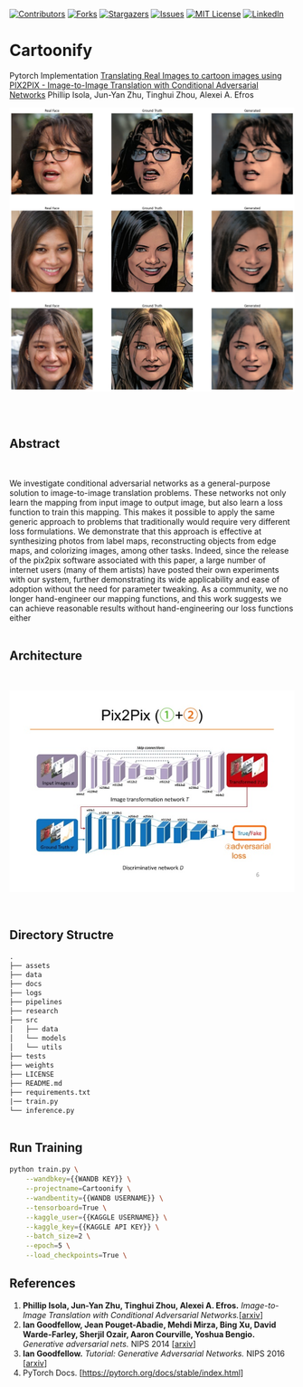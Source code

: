 
[![Contributors][contributors-shield]][contributors-url]
[![Forks][forks-shield]][forks-url]
[![Stargazers][stars-shield]][stars-url]
[![Issues][issues-shield]][issues-url]
[![MIT License][license-shield]][license-url]
[![LinkedIn][linkedin-shield]][linkedin-url]
<!-- [![image title][views-url] -->

# Cartoonify

Pytorch Implementation [Translating Real Images to cartoon images using PIX2PIX - Image-to-Image Translation with Conditional Adversarial Networks](https://arxiv.org/abs/1611.07004) Phillip Isola, Jun-Yan Zhu, Tinghui Zhou, Alexei A. Efros

<p align="center">
<img src="assets/Results.png" title="Generated " alt="Generated Data Animation">
</p>
<br>
<br>

## Abstract
<br>

We investigate conditional adversarial networks as a
general-purpose solution to image-to-image translation
problems. These networks not only learn the mapping from
input image to output image, but also learn a loss function to train this mapping. This makes it possible to apply
the same generic approach to problems that traditionally
would require very different loss formulations. We demonstrate that this approach is effective at synthesizing photos
from label maps, reconstructing objects from edge maps,
and colorizing images, among other tasks. Indeed, since the
release of the pix2pix software associated with this paper, a large number of internet users (many of them artists)
have posted their own experiments with our system, further
demonstrating its wide applicability and ease of adoption
without the need for parameter tweaking. As a community, we no longer hand-engineer our mapping functions,
and this work suggests we can achieve reasonable results
without hand-engineering our loss functions either
<br>
<br>


## Architecture
<br>
<p align="center">
<img src="assets/arch.jpeg" title="DCGAN Generator" alt="DCGAN Generator">
</p>

<br>

## Directory Structre

```
.
├── assets
├── data
├── docs
├── logs
├── pipelines
├── research
├── src
│   ├── data
│   └── models
│   └── utils
├── tests
├── weights
├── LICENSE
├── README.md
├── requirements.txt
|── train.py
└── inference.py


```

## Run Training

```sh
python train.py \
    --wandbkey={{WANDB KEY}} \
    --projectname=Cartoonify \
    --wandbentity={{WANDB USERNAME}} \
    --tensorboard=True \
    --kaggle_user={{KAGGLE USERNAME}} \
    --kaggle_key={{KAGGLE API KEY}} \
    --batch_size=2 \
    --epoch=5 \
    --load_checkpoints=True \
```


## References
1. **Phillip Isola, Jun-Yan Zhu, Tinghui Zhou, Alexei A. Efros.** *Image-to-Image Translation with Conditional Adversarial Networks.*[[arxiv](https://arxiv.org/abs/1611.07004)]
2. **Ian Goodfellow, Jean Pouget-Abadie, Mehdi Mirza, Bing Xu, David Warde-Farley, 
Sherjil Ozair, Aaron Courville, Yoshua Bengio.** *Generative adversarial nets.* NIPS 2014 [[arxiv](https://arxiv.org/abs/1406.2661)]
3. **Ian Goodfellow.** *Tutorial: Generative Adversarial Networks.* NIPS 2016 [[arxiv](https://arxiv.org/abs/1701.00160)]
5. PyTorch Docs. [https://pytorch.org/docs/stable/index.html]






<!-- MARKDOWN LINKS & IMAGES --> 
<!-- https://www.markdownguide.org/basic-syntax/#reference-style-links -->
[contributors-shield]: https://img.shields.io/github/contributors/rohitkuk/Cartoonify.svg?style=for-the-badge
[contributors-url]: https://github.com/rohitkuk/Cartoonify/graphs/contributors
[views-url]: https://github.com/rohitkuk/Cartoonify/graphs/traffic
[forks-shield]: https://img.shields.io/github/forks/rohitkuk/Cartoonify.svg?style=for-the-badge
[forks-url]: https://github.com/rohitkuk/Cartoonify/network/members
[stars-shield]: https://img.shields.io/github/stars/rohitkuk/Cartoonify.svg?style=for-the-badge
[stars-url]: https://github.com/rohitkuk/Cartoonify/stargazers
[issues-shield]: https://img.shields.io/github/issues/rohitkuk/Cartoonify.svg?style=for-the-badge
[issues-url]: https://github.com/rohitkuk/Cartoonify/issues
[license-shield]: https://img.shields.io/github/license/rohitkuk/Cartoonify.svg?style=for-the-badge
[license-url]: https://github.com/rohitkuk/Cartoonify/blob/master/LICENSE.txt
[linkedin-shield]: https://img.shields.io/badge/-LinkedIn-black.svg?style=for-the-badge&logo=linkedin&colorB=555
[linkedin-url]: https://linkedin.com/in/rohitkuk
[product-screenshot]: images/screenshot.png
